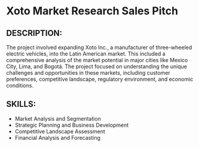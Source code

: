 # Xoto Market Research Sales Pitch

## DESCRIPTION:
The project involved expanding Xoto Inc., a manufacturer of three-wheeled electric vehicles, into the Latin American market. This included a comprehensive analysis of the market potential in major cities like Mexico City, Lima, and Bogotá. The project focused on understanding the unique challenges and opportunities in these markets, including customer preferences, competitive landscape, regulatory environment, and economic conditions.

## SKILLS:
- Market Analysis and Segmentation
- Strategic Planning and Business Development
- Competitive Landscape Assessment
- Financial Analysis and Forecasting

